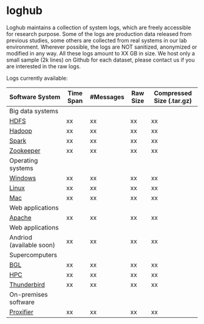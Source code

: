 # loghub
Loghub maintains a collection of system logs, which are freely accessible for research purpose. Some of the logs are production data released from previous studies, some others are collected from real systems in our lab environment. Wherever possible, the logs are NOT sanitized, anonymized or modified in any way. All these logs amount to XX GB in size. We host only a small sample (2k lines) on Github for each dataset, please contact us if you are interested in the raw logs.

Logs currently available:


| Software System | Time Span | #Messages | Raw Size | Compressed Size (.tar.gz) |
| --- | --- | --- | --- | --- |
| Big data systems |
| [HDFS](./HDFS) | xx | xx | xx | xx |
| [Hadoop](./Hadoop) | xx | xx | xx | xx |
| [Spark](./Spark) | xx | xx | xx | xx |
| [Zookeeper](./Zookeeper) | xx | xx | xx | xx |
| Operating systems |
| [Windows](./Windows) | xx | xx | xx | xx |
| [Linux](./Linux) | xx | xx | xx | xx |
| [Mac](./Mac) | xx | xx | xx | xx |
| Web applications |
| [Apache](./Apache) | xx | xx | xx | xx |
| Web applications |
| Andriod (available soon) | xx | xx | xx | xx |
| Supercomputers |
| [BGL](./BGL) | xx | xx | xx | xx |
| [HPC](./HPC) | xx | xx | xx | xx |
| [Thunderbird](./Thunderbird) | xx | xx | xx | xx |
| On-premises software |
| [Proxifier](./Proxifier) | xx | xx | xx | xx |




